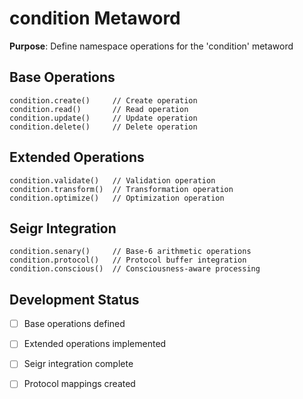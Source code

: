 # condition Metaword

**Purpose**: Define namespace operations for the 'condition' metaword

## Base Operations

```hyphos
condition.create()     // Create operation
condition.read()       // Read operation  
condition.update()     // Update operation
condition.delete()     // Delete operation
```

## Extended Operations

```hyphos
condition.validate()   // Validation operation
condition.transform()  // Transformation operation
condition.optimize()   // Optimization operation
```

## Seigr Integration

```hyphos
condition.senary()     // Base-6 arithmetic operations
condition.protocol()   // Protocol buffer integration
condition.conscious()  // Consciousness-aware processing
```

## Development Status

- [ ] Base operations defined
- [ ] Extended operations implemented  
- [ ] Seigr integration complete
- [ ] Protocol mappings created

